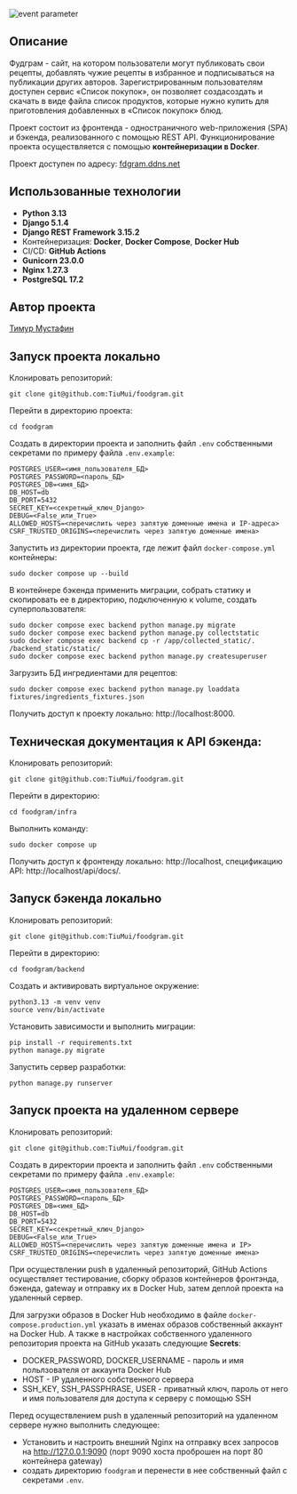 ![event parameter](https://github.com/TiuMui/foodgram/actions/workflows/main.yml/badge.svg?event=push)

## Описание
Фудграм - сайт, на котором пользователи могут публиковать свои рецепты, добавлять чужие рецепты в избранное и подписываться на публикации других авторов. Зарегистрированным пользователям доступен сервис «Список покупок», он позволяет создасоздать и скачать в виде файла список продуктов, которые нужно купить для приготовления добавленных в «Список покупок» блюд.

Проект состоит из фронтенда - одностраничного web-приложения (SPA) и бэкенда, реализованного с помощью REST API. Функционирование проекта осуществляется с помощью **контейнеризации в Docker**.

Проект доступен по адресу: [fdgram.ddns.net](https://fdgram.ddns.net)

## Использованные технологии
- **Python 3.13**
- **Django 5.1.4**
- **Django REST Framework 3.15.2**
- Контейнеризация: **Docker**, **Docker Compose**, **Docker Hub**
- CI/CD: **GitHub Actions**
- **Gunicorn 23.0.0**
- **Nginx 1.27.3**
- **PostgreSQL 17.2**

## Автор проекта
[Тимур Мустафин](https://github.com/TiuMui)

## Запуск проекта локально
Клонировать репозиторий:
```shell
git clone git@github.com:TiuMui/foodgram.git
```
Перейти в директорию проекта:
```shell
cd foodgram
```
Создать в директории проекта и заполнить файл `.env` собственными cекретами по примеру файла `.env.example`:

```
POSTGRES_USER=<имя_пользователя_БД>
POSTGRES_PASSWORD=<пароль_БД>
POSTGRES_DB=<имя_БД>
DB_HOST=db
DB_PORT=5432
SECRET_KEY=<секретный_ключ_Django>
DEBUG=<False_или_True>
ALLOWED_HOSTS=<перечислить через запятую доменные имена и IP-адреса>
CSRF_TRUSTED_ORIGINS=<перечислить через запятую доменные имена>
```
Запустить из директории проекта, где лежит файл `docker-compose.yml` контейнеры:
```shell
sudo docker compose up --build
```
В контейнере бэкенда применить миграции, собрать статику и скопировать ее в директорию, подключенную к volume, создать суперпользователя:
```shell
sudo docker compose exec backend python manage.py migrate
sudo docker compose exec backend python manage.py collectstatic
sudo docker compose exec backend cp -r /app/collected_static/. /backend_static/static/
sudo docker compose exec backend python manage.py createsuperuser
```
Загрузить БД ингредиентами для рецептов:
```shell
sudo docker compose exec backend python manage.py loaddata fixtures/ingredients_fixtures.json
```
Получить доступ к проекту локально: http://localhost:8000.

## Техническая документация к API бэкенда:
Клонировать репозиторий:
```shell
git clone git@github.com:TiuMui/foodgram.git
```
Перейти в директорию:
```shell
cd foodgram/infra
```
Выполнить команду:
```shell
sudo docker compose up
```
Получить доступ к фронтенду локально: http://localhost,
спецификацию API: http://localhost/api/docs/.

## Запуск бэкенда локально
Клонировать репозиторий:
```shell
git clone git@github.com:TiuMui/foodgram.git
```
Перейти в директорию:
```shell
cd foodgram/backend
```
Создать и активировать виртуальное окружение:
```shell
python3.13 -m venv venv
source venv/bin/activate
```
Установить зависимости и выполнить миграции:
```shell
pip install -r requirements.txt
python manage.py migrate
```
Запустить сервер разработки:
```shell
python manage.py runserver
```

## Запуск проекта на удаленном сервере
Клонировать репозиторий:
```shell
git clone git@github.com:TiuMui/foodgram.git
```
Создать в директории проекта и заполнить файл `.env` собственными cекретами по примеру файла `.env.example`:

```
POSTGRES_USER=<имя_пользователя_БД>
POSTGRES_PASSWORD=<пароль_БД>
POSTGRES_DB=<имя_БД>
DB_HOST=db
DB_PORT=5432
SECRET_KEY=<секретный_ключ_Django>
DEBUG=<False_или_True>
ALLOWED_HOSTS=<перечислить через запятую доменные имена и IP>
CSRF_TRUSTED_ORIGINS=<перечислить через запятую доменные имена>

```

При осуществлении push в удаленный репозиторий, GitHub Actions осуществляет тестирование, сборку образов контейнеров фронтэнда, бэкенда, gateway и отправку их в Docker Hub, затем деплой проекта на удаленный сервер.

Для загрузки образов в Docker Hub необходимо в файле `docker-compose.production.yml` указать в именах образов собственный аккаунт на Docker Hub. А также в настройках собственного удаленного репозитория проекта на GitHub указать следующие **Secrets**:

- DOCKER_PASSWORD, DOCKER_USERNAME - пароль и имя польлзователя от аккаунта Docker Hub
- HOST - IP удаленного собственного сервера
- SSH_KEY, SSH_PASSPHRASE, USER - приватный ключ, пароль от него и имя пользователя для доступа к серверу с помощью SSH

Перед осуществлением push в удаленный репозиторий на удаленном сервере нужно выполнить следующее:
- Установить и настроить внешний Nginx на отправку всех запросов на http://127.0.0.1:9090 (порт 9090 хоста проброшен на порт 80 контейнера gateway)
- создать директорию `foodgram` и перенести в нее собственный файл с секретами `.env`.
